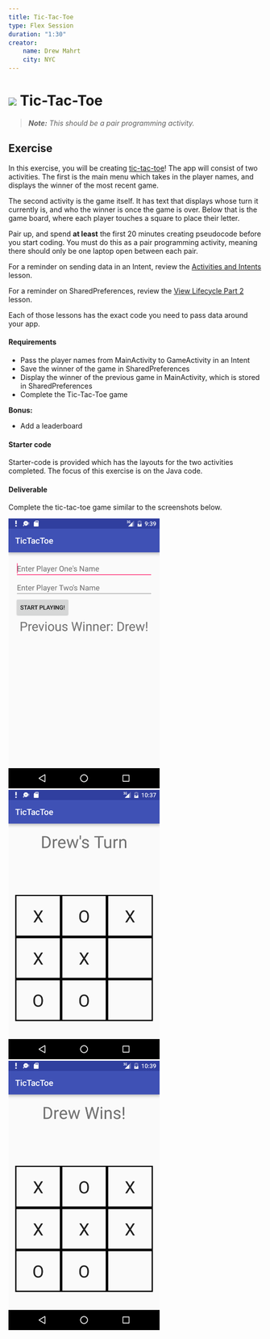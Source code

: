 ```yaml
---
title: Tic-Tac-Toe
type: Flex Session
duration: "1:30"
creator:
    name: Drew Mahrt
    city: NYC
---
```


# ![](https://ga-dash.s3.amazonaws.com/production/assets/logo-9f88ae6c9c3871690e33280fcf557f33.png) Tic-Tac-Toe

> ***Note:*** _This should be a pair programming activity._

## Exercise

In this exercise, you will be creating [tic-tac-toe](https://en.wikipedia.org/wiki/Tic-tac-toe)! The app will consist of two activities. The first is the main menu which takes in the player names, and displays the winner of the most recent game.

The second activity is the game itself. It has text that displays whose turn it currently is, and who the winner is once the game is over. Below that is the game board, where each player touches a square to place their letter.

Pair up, and spend **at least** the first 20 minutes creating pseudocode before you start coding. You must do this as a pair programming activity, meaning there should only be one laptop open between each pair.

For a reminder on sending data in an Intent, review the [Activities and Intents](https://github.com/ga-adi/adi-nyc-cheesecake/tree/master/resources/03-activities-and-fragments/activities-and-intents-lesson) lesson.

For a reminder on SharedPreferences, review the [View Lifecycle Part 2](https://github.com/ga-adi/adi-nyc-cheesecake/tree/master/resources/03-activities-and-fragments/view-lifecycle-lessons/View-Lifecycle-2-Lesson) lesson.

Each of those lessons has the exact code you need to pass data around your app.

#### Requirements

- Pass the player names from MainActivity to GameActivity in an Intent
- Save the winner of the game in SharedPreferences
- Display the winner of the previous game in MainActivity, which is stored in SharedPreferences
- Complete the Tic-Tac-Toe game

**Bonus:**
- Add a leaderboard

#### Starter code

Starter-code is provided which has the layouts for the two activities completed. The focus of this exercise is on the Java code.

#### Deliverable

Complete the tic-tac-toe game similar to the screenshots below.

<img src="./screenshots/tictactoe1.png" width="300"/>
<img src="./screenshots/tictactoe2.png" width="300"/>
<img src="./screenshots/tictactoe3.png" width="300"/>

